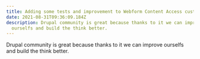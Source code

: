 ```yaml
---
title: Adding some tests and improvement to Webform Content Access custom module
date: 2021-08-31T09:36:09.184Z
description: Drupal community is great because thanks to it we can improve
  ourselfs and build the think better.
---
```

Drupal community is great because thanks to it we can improve ourselfs and build the think better.